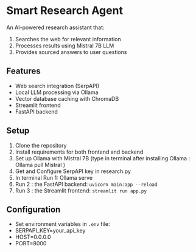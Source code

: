 # Smart Research Agent

An AI-powered research assistant that:
1. Searches the web for relevant information
2. Processes results using Mistral 7B LLM
3. Provides sourced answers to user questions

## Features
- Web search integration (SerpAPI)
- Local LLM processing via Ollama
- Vector database caching with ChromaDB
- Streamlit frontend
- FastAPI backend

## Setup

1. Clone the repository
2. Install requirements for both frontend and backend
3. Set up Ollama with Mistral 7B  (type in terminal after installing Ollama : Ollama pull Mistral )
4. Get and Configure SerpAPI key in research.py
5. In terminal Run 1: Ollama serve 
6. Run 2 : the FastAPI backend: `uvicorn main:app --reload`
7. Run 3 : the Streamlit frontend: `streamlit run app.py`

## Configuration
  - Set environment variables in `.env` file:
  - SERPAPI_KEY=your_api_key
  - HOST=0.0.0.0
  - PORT=8000
